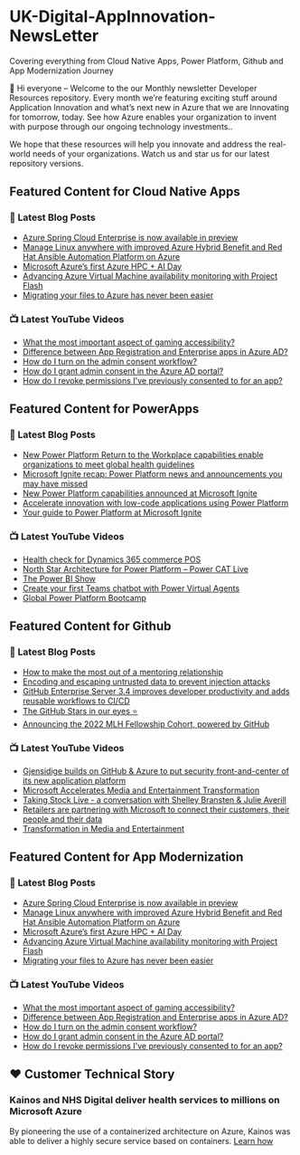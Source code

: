# UK-Digital-AppInnovation-NewsLetter

Covering everything from Cloud Native Apps, Power Platform, Github and App Modernization Journey

👋 Hi everyone – Welcome to the our Monthly newsletter Developer Resources repository. Every month we’re featuring exciting stuff around Application Innovation and what’s next new in Azure that we are Innovating for tomorrow, today. See how Azure enables your organization to invent with purpose through our ongoing technology investments..


We hope that these resources will help you innovate and address the real-world needs of your organizations. Watch us and star us for our latest repository versions.

## Featured Content for Cloud Native Apps


### 📝 Latest Blog Posts

    
<!-- BLOGCNA:START -->
- [Azure Spring Cloud Enterprise is now available in preview](https://azure.microsoft.com/blog/azure-spring-cloud-enterprise-is-now-available-in-preview/)
- [Manage Linux anywhere with improved Azure Hybrid Benefit and Red Hat Ansible Automation Platform on Azure](https://azure.microsoft.com/blog/manage-linux-anywhere-with-improved-azure-hybrid-benefit-and-red-hat-ansible-automation-platform-on-azure/)
- [Microsoft Azure’s first Azure HPC + AI Day](https://azure.microsoft.com/blog/microsoft-azure-s-first-azure-hpc-ai-day/)
- [Advancing Azure Virtual Machine availability monitoring with Project Flash](https://azure.microsoft.com/blog/advancing-azure-virtual-machine-availability-monitoring-with-project-flash/)
- [Migrating your files to Azure has never been easier](https://azure.microsoft.com/blog/migrating-your-files-to-azure-has-never-been-easier/)
<!-- BLOGCNA:END -->

### 📺 Latest YouTube Videos

 
<!-- YOUTUBECNA:START -->
- [What the most important aspect of gaming accessibility?](https://www.youtube.com/watch?v=1zpfov1r7Z0)
- [Difference between App Registration and Enterprise apps in Azure AD?](https://www.youtube.com/watch?v=JeahL9ZtGfQ)
- [How do I turn on the admin consent workflow?](https://www.youtube.com/watch?v=19v7WSt9HwU)
- [How do I grant admin consent in the Azure AD portal?](https://www.youtube.com/watch?v=LSYcelwdhHI)
- [How do I revoke permissions I&#39;ve previously consented to for an app?](https://www.youtube.com/watch?v=A88uh7ICNJU)
<!-- YOUTUBECNA:END -->

##  Featured Content for PowerApps
### 📝 Latest Blog Posts
<!-- BLOGPOWER:START -->
- [New Power Platform Return to the Workplace capabilities enable organizations to meet global health guidelines](https://cloudblogs.microsoft.com/powerplatform/2021/11/30/new-power-platform-return-to-the-workplace-capabilities-enable-organizations-to-meet-global-health-guidelines/)
- [Microsoft Ignite recap: Power Platform news and announcements you may have missed](https://cloudblogs.microsoft.com/powerplatform/2021/11/18/microsoft-ignite-recap-power-platform-news-and-announcements-you-may-have-missed/)
- [New Power Platform capabilities announced at Microsoft Ignite](https://cloudblogs.microsoft.com/powerplatform/2021/11/02/new-power-platform-capabilities-announced-at-microsoft-ignite/)
- [Accelerate innovation with low-code applications using Power Platform](https://cloudblogs.microsoft.com/powerplatform/2021/11/02/accelerate-innovation-with-low-code-applications-using-power-platform/)
- [Your guide to Power Platform at Microsoft Ignite](https://cloudblogs.microsoft.com/powerplatform/2021/10/26/your-guide-to-power-platform-at-microsoft-ignite/)
<!-- BLOGPOWER:END -->
 ### 📺 Latest YouTube Videos
    
<!-- YOUTUBEPOWER:START -->
- [Health check for Dynamics 365 commerce POS](https://www.youtube.com/watch?v=RfPDNmnqYvY)
- [North Star Architecture for Power Platform – Power CAT Live](https://www.youtube.com/watch?v=4ZAq7WfFGsc)
- [The Power BI Show](https://www.youtube.com/watch?v=6gBgfQmGmdQ)
- [Create your first Teams chatbot with Power Virtual Agents](https://www.youtube.com/watch?v=iaTLD77B2nI)
- [Global Power Platform Bootcamp](https://www.youtube.com/watch?v=yGmrw3BVdPs)
<!-- YOUTUBEPOWER:END -->

##  Featured Content for Github
### 📝 Latest Blog Posts
<!-- BLOGGITHUB:START -->
- [How to make the most out of a mentoring relationship](https://github.blog/2022-02-16-how-to-make-the-most-out-of-a-mentoring-relationship/)
- [Encoding and escaping untrusted data to prevent injection attacks](https://github.blog/2022-02-16-encoding-escaping-untrusted-data-prevent-injection-attacks/)
- [GitHub Enterprise Server 3.4 improves developer productivity and adds reusable workflows to CI/CD](https://github.blog/2022-02-15-ghes-3-4-developer-productivity-reusable-workflows-ci-cd/)
- [The GitHub Stars in our eyes ⭐️](https://github.blog/2022-02-15-the-github-stars-in-our-eyes/)
- [Announcing the 2022 MLH Fellowship Cohort, powered by GitHub](https://github.blog/2022-02-15-announcing-2022-mlh-fellowship-cohort-powered-by-github/)
<!-- BLOGGITHUB:END -->
### 📺 Latest YouTube Videos
<!-- YOUTUBEGITHUB:START -->
- [Gjensidige builds on GitHub &amp; Azure to put security front-and-center of its new application platform](https://www.youtube.com/watch?v=2vM27KH_jCI)
- [Microsoft Accelerates Media and Entertainment Transformation](https://www.youtube.com/watch?v=HREOWPQrWGc)
- [Taking Stock Live - a conversation with Shelley Bransten &amp; Julie Averill](https://www.youtube.com/watch?v=ZjzGi3DdPAM)
- [Retailers are partnering with Microsoft to connect their customers, their people and their data](https://www.youtube.com/watch?v=C2xHCjsREVU)
- [Transformation in Media and Entertainment](https://www.youtube.com/watch?v=MGPQGP2_jCA)
<!-- YOUTUBEGITHUB:END -->
##  Featured Content for App Modernization
### 📝 Latest Blog Posts
<!-- BLOGAPPMOD:START -->
- [Azure Spring Cloud Enterprise is now available in preview](https://azure.microsoft.com/blog/azure-spring-cloud-enterprise-is-now-available-in-preview/)
- [Manage Linux anywhere with improved Azure Hybrid Benefit and Red Hat Ansible Automation Platform on Azure](https://azure.microsoft.com/blog/manage-linux-anywhere-with-improved-azure-hybrid-benefit-and-red-hat-ansible-automation-platform-on-azure/)
- [Microsoft Azure’s first Azure HPC + AI Day](https://azure.microsoft.com/blog/microsoft-azure-s-first-azure-hpc-ai-day/)
- [Advancing Azure Virtual Machine availability monitoring with Project Flash](https://azure.microsoft.com/blog/advancing-azure-virtual-machine-availability-monitoring-with-project-flash/)
- [Migrating your files to Azure has never been easier](https://azure.microsoft.com/blog/migrating-your-files-to-azure-has-never-been-easier/)
<!-- BLOGAPPMOD:END -->
### 📺 Latest YouTube Videos
<!-- YOUTUBEAPPMOD:START -->
- [What the most important aspect of gaming accessibility?](https://www.youtube.com/watch?v=1zpfov1r7Z0)
- [Difference between App Registration and Enterprise apps in Azure AD?](https://www.youtube.com/watch?v=JeahL9ZtGfQ)
- [How do I turn on the admin consent workflow?](https://www.youtube.com/watch?v=19v7WSt9HwU)
- [How do I grant admin consent in the Azure AD portal?](https://www.youtube.com/watch?v=LSYcelwdhHI)
- [How do I revoke permissions I&#39;ve previously consented to for an app?](https://www.youtube.com/watch?v=A88uh7ICNJU)
<!-- YOUTUBEAPPMOD:END -->


## ♥️ Customer Technical Story 

### Kainos and NHS Digital deliver health services to millions on Microsoft Azure

By pioneering the use of a containerized architecture on Azure, Kainos was able to deliver a highly secure service based on containers. [Learn how](https://customers.microsoft.com/en-us/story/1368348549535774520-kainos-and-nhs-digital-deliver-health-services-to-millions-on-microsoft-azure)

